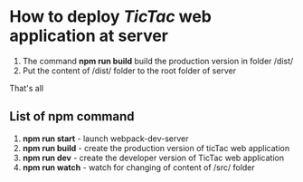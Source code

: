 # How to deploy *TicTac* web application at server

1. The command **npm run build** build the production version in folder /dist/
2. Put the content  of /dist/ folder to the root folder of server

That's all

## List of npm command
1. **npm run start** - launch webpack-dev-server
2. **npm run build** - create the production version of ticTac web application 
3. **npm run dev** - create the developer version of TicTac web application 
4. **npm run watch** - watch for changing of content of /src/ folder
